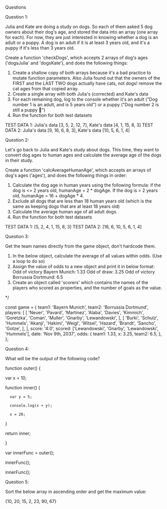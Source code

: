 Questions

Question 1:

Julia and Kate are doing a study on dogs. So each of them asked 5 dog owners about their dog's age, and stored the data into an array (one array for each). For now, they are just interested in knowing whether a dog is an adult or a puppy. A dog is an adult if it is at least 3 years old, and it's a puppy if it's less than 3 years old.

Create a function 'checkDogs', which accepts 2 arrays of dog's ages ('dogsJulia' and 'dogsKate'), and does the following things:

1. Create a shallow copy of both arrays because it's a bad practice to mutate function parameters. Also Julia found out that the owners of the FIRST and the LAST TWO dogs actually have cats, not dogs! remove the cat ages from that copied array.
2. Create a single array with both Julia's (corrected) and Kate's data
3. For each remaining dog, log to the console whether it's an adult ("Dog number 1 is an adult, and is 5 years old") or a puppy ("Dog number 2 is still a puppy 🐶")
4. Run the function for both test datasets

TEST DATA 1: Julia's data [3, 5, 2, 12, 7], Kate's data [4, 1, 15, 8, 3]
TEST DATA 2: Julia's data [9, 16, 6, 8, 3], Kate's data [10, 5, 6, 1, 4]


Question 2:

Let's go back to Julia and Kate's study about dogs. This time, they want to convert dog ages to human ages and calculate the average age of the dogs in their study.

Create a function 'calcAverageHumanAge', which accepts an arrays of dog's ages ('ages'), and does the following things in order:

1. Calculate the dog age in human years using the following formula: if the dog is <= 2 years old, humanAge = 2 * dogAge. If the dog is > 2 years old, humanAge = 16 + dogAge * 4.
2. Exclude all dogs that are less than 18 human years old (which is the same as keeping dogs that are at least 18 years old)
3. Calculate the average human age of all adult dogs.
4. Run the function for both test datasets

TEST DATA 1: [5, 2, 4, 1, 15, 8, 3]
TEST DATA 2: [16, 6, 10, 5, 6, 1, 4]


Question 3:

Get the team names directly from the game object, don't hardcode them.

1. In the below object, calculate the average of all values within odds. (Use a loop to do so)
2. Assign the value of odds to a new object and print it in below format:
      Odd of victory Bayern Munich: 1.33
      Odd of draw: 3.25
      Odd of victory Borrussia Dortmund: 6.5
3. Create an object called 'scorers' which contains the names of the players who scored as properties, and the number of goals as the value. 

\*/

const game = {
team1: 'Bayern Munich',
team2: 'Borrussia Dortmund',
players: [
[
'Neuer',
'Pavard',
'Martinez',
'Alaba',
'Davies',
'Kimmich',
'Goretzka',
'Coman',
'Muller',
'Gnarby',
'Lewandowski',
],
[
'Burki',
'Schulz',
'Hummels',
'Akanji',
'Hakimi',
'Weigl',
'Witsel',
'Hazard',
'Brandt',
'Sancho',
'Gotze',
],
],
score: '4:0',
scored: ['Lewandowski', 'Gnarby', 'Lewandowski', 'Hummels'],
date: 'Nov 9th, 2037',
odds: {
team1: 1.33,
x: 3.25,
team2: 6.5,
},
};


Question 4:

What will be the output of the following code?

function outer() {

   var x = 10;

   function inner() {
   
      var y = 5;
      
      console.log(x + y);
      
      x = 20;
   
   }
   
   return inner;

}

var innerFunc = outer();

innerFunc();

innerFunc();


Question 5:

Sort the below array in ascending order and get the maximum value:

{10, 20, 15, 2, 23, 90, 67}

